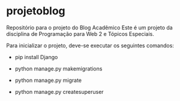 # projetoblog
Repositório para o projeto do Blog Acadêmico
Este é um projeto da disciplina de Programação para Web 2 e Tópicos Especiais.

Para inicializar o projeto, deve-se executar os seguintes comandos:

- pip install Django

- python manage.py makemigrations

- python manage.py migrate

- python manage.py createsuperuser
